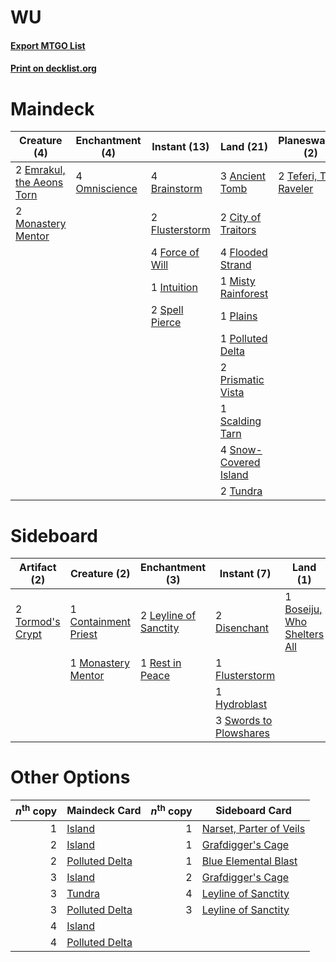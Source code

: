 # WU

#### [Export MTGO List](../collection/WU/WU.txt)
#### [Print on decklist.org](http://decklist.org/?deckmain=3%09Ancient%20Tomb%0A4%09Brainstorm%0A2%09City%20of%20Traitors%0A4%09Drawn%20from%20Dreams%0A2%09Emrakul,%20the%20Aeons%20Torn%0A4%09Flooded%20Strand%0A2%09Flusterstorm%0A4%09Force%20of%20Will%0A1%09Intuition%0A1%09Misty%20Rainforest%0A2%09Monastery%20Mentor%0A4%09Omniscience%0A1%09Plains%0A1%09Polluted%20Delta%0A4%09Ponder%0A4%09Preordain%0A2%09Prismatic%20Vista%0A1%09Scalding%20Tarn%0A4%09Show%20and%20Tell%0A4%09Snow-Covered%20Island%0A2%09Spell%20Pierce%0A2%09Teferi,%20Time%20Raveler%0A2%09Tundra&deckside=1%09Boseiju,%20Who%20Shelters%20All%0A1%09Containment%20Priest%0A2%09Disenchant%0A1%09Flusterstorm%0A1%09Hydroblast%0A2%09Leyline%20of%20Sanctity%0A1%09Monastery%20Mentor%0A1%09Rest%20in%20Peace%0A3%09Swords%20to%20Plowshares%0A2%09Tormod's%20Crypt)
# Maindeck

|                                            Creature (4)                                            |                                    Enchantment (4)                                     |                                      Instant (13)                                       |                                           Land (21)                                            |                                        Planeswalker (2)                                         |                                         Sorcery (16)                                         |
|----------------------------------------------------------------------------------------------------|----------------------------------------------------------------------------------------|-----------------------------------------------------------------------------------------|------------------------------------------------------------------------------------------------|-------------------------------------------------------------------------------------------------|----------------------------------------------------------------------------------------------|
|2 [Emrakul, the Aeons Torn](http://gatherer.wizards.com/Pages/Card/Details.aspx?multiverseid=397905)|4 [Omniscience](http://gatherer.wizards.com/Pages/Card/Details.aspx?multiverseid=288937)|4 [Brainstorm](http://gatherer.wizards.com/Pages/Card/Details.aspx?multiverseid=3897)    |3 [Ancient Tomb](http://gatherer.wizards.com/Pages/Card/Details.aspx?multiverseid=409567)       |2 [Teferi, Time Raveler](http://gatherer.wizards.com/Pages/Card/Details.aspx?multiverseid=461148)|4 [Drawn from Dreams](http://gatherer.wizards.com/Pages/Card/Details.aspx?multiverseid=466810)|
|2 [Monastery Mentor](http://gatherer.wizards.com/Pages/Card/Details.aspx?multiverseid=391883)       |                                                                                        |2 [Flusterstorm](http://gatherer.wizards.com/Pages/Card/Details.aspx?multiverseid=228255)|2 [City of Traitors](http://gatherer.wizards.com/Pages/Card/Details.aspx?multiverseid=6168)     |                                                                                                 |4 [Ponder](http://gatherer.wizards.com/Pages/Card/Details.aspx?multiverseid=451051)           |
|                                                                                                    |                                                                                        |4 [Force of Will](http://gatherer.wizards.com/Pages/Card/Details.aspx?multiverseid=3107) |4 [Flooded Strand](http://gatherer.wizards.com/Pages/Card/Details.aspx?multiverseid=405098)     |                                                                                                 |4 [Preordain](http://gatherer.wizards.com/Pages/Card/Details.aspx?multiverseid=405347)        |
|                                                                                                    |                                                                                        |1 [Intuition](http://gatherer.wizards.com/Pages/Card/Details.aspx?multiverseid=4707)     |1 [Misty Rainforest](http://gatherer.wizards.com/Pages/Card/Details.aspx?multiverseid=405102)   |                                                                                                 |4 [Show and Tell](http://gatherer.wizards.com/Pages/Card/Details.aspx?multiverseid=416878)    |
|                                                                                                    |                                                                                        |2 [Spell Pierce](http://gatherer.wizards.com/Pages/Card/Details.aspx?multiverseid=425876)|1 [Plains](http://gatherer.wizards.com/Pages/Card/Details.aspx?multiverseid=439856)             |                                                                                                 |                                                                                              |
|                                                                                                    |                                                                                        |                                                                                         |1 [Polluted Delta](http://gatherer.wizards.com/Pages/Card/Details.aspx?multiverseid=405104)     |                                                                                                 |                                                                                              |
|                                                                                                    |                                                                                        |                                                                                         |2 [Prismatic Vista](http://gatherer.wizards.com/Pages/Card/Details.aspx?multiverseid=464193)    |                                                                                                 |                                                                                              |
|                                                                                                    |                                                                                        |                                                                                         |1 [Scalding Tarn](http://gatherer.wizards.com/Pages/Card/Details.aspx?multiverseid=405107)      |                                                                                                 |                                                                                              |
|                                                                                                    |                                                                                        |                                                                                         |4 [Snow-Covered Island](http://gatherer.wizards.com/Pages/Card/Details.aspx?multiverseid=121130)|                                                                                                 |                                                                                              |
|                                                                                                    |                                                                                        |                                                                                         |2 [Tundra](http://gatherer.wizards.com/Pages/Card/Details.aspx?multiverseid=885)                |                                                                                                 |                                                                                              |


# Sideboard

|                                       Artifact (2)                                        |                                         Creature (2)                                          |                                        Enchantment (3)                                         |                                         Instant (7)                                          |                                              Land (1)                                               |
|-------------------------------------------------------------------------------------------|-----------------------------------------------------------------------------------------------|------------------------------------------------------------------------------------------------|----------------------------------------------------------------------------------------------|-----------------------------------------------------------------------------------------------------|
|2 [Tormod's Crypt](http://gatherer.wizards.com/Pages/Card/Details.aspx?multiverseid=389723)|1 [Containment Priest](http://gatherer.wizards.com/Pages/Card/Details.aspx?multiverseid=389470)|2 [Leyline of Sanctity](http://gatherer.wizards.com/Pages/Card/Details.aspx?multiverseid=204993)|2 [Disenchant](http://gatherer.wizards.com/Pages/Card/Details.aspx?multiverseid=847)          |1 [Boseiju, Who Shelters All](http://gatherer.wizards.com/Pages/Card/Details.aspx?multiverseid=75305)|
|                                                                                           |1 [Monastery Mentor](http://gatherer.wizards.com/Pages/Card/Details.aspx?multiverseid=391883)  |1 [Rest in Peace](http://gatherer.wizards.com/Pages/Card/Details.aspx?multiverseid=442021)      |1 [Flusterstorm](http://gatherer.wizards.com/Pages/Card/Details.aspx?multiverseid=228255)     |                                                                                                     |
|                                                                                           |                                                                                               |                                                                                                |1 [Hydroblast](http://gatherer.wizards.com/Pages/Card/Details.aspx?multiverseid=3915)         |                                                                                                     |
|                                                                                           |                                                                                               |                                                                                                |3 [Swords to Plowshares](http://gatherer.wizards.com/Pages/Card/Details.aspx?multiverseid=869)|                                                                                                     |


# Other Options

|*n*<sup>th</sup> copy|                                      Maindeck Card                                      |*n*<sup>th</sup> copy|                                          Sideboard Card                                          |
|--------------------:|-----------------------------------------------------------------------------------------|--------------------:|--------------------------------------------------------------------------------------------------|
|                    1|[Island](http://gatherer.wizards.com/Pages/Card/Details.aspx?multiverseid=439857)        |                    1|[Narset, Parter of Veils](http://gatherer.wizards.com/Pages/Card/Details.aspx?multiverseid=460988)|
|                    2|[Island](http://gatherer.wizards.com/Pages/Card/Details.aspx?multiverseid=439857)        |                    1|[Grafdigger's Cage](http://gatherer.wizards.com/Pages/Card/Details.aspx?multiverseid=278452)      |
|                    2|[Polluted Delta](http://gatherer.wizards.com/Pages/Card/Details.aspx?multiverseid=405104)|                    1|[Blue Elemental Blast](http://gatherer.wizards.com/Pages/Card/Details.aspx?multiverseid=694)      |
|                    3|[Island](http://gatherer.wizards.com/Pages/Card/Details.aspx?multiverseid=439857)        |                    2|[Grafdigger's Cage](http://gatherer.wizards.com/Pages/Card/Details.aspx?multiverseid=278452)      |
|                    3|[Tundra](http://gatherer.wizards.com/Pages/Card/Details.aspx?multiverseid=885)           |                    4|[Leyline of Sanctity](http://gatherer.wizards.com/Pages/Card/Details.aspx?multiverseid=204993)    |
|                    3|[Polluted Delta](http://gatherer.wizards.com/Pages/Card/Details.aspx?multiverseid=405104)|                    3|[Leyline of Sanctity](http://gatherer.wizards.com/Pages/Card/Details.aspx?multiverseid=204993)    |
|                    4|[Island](http://gatherer.wizards.com/Pages/Card/Details.aspx?multiverseid=439857)        |                     |                                                                                                  |
|                    4|[Polluted Delta](http://gatherer.wizards.com/Pages/Card/Details.aspx?multiverseid=405104)|                     |                                                                                                  |

